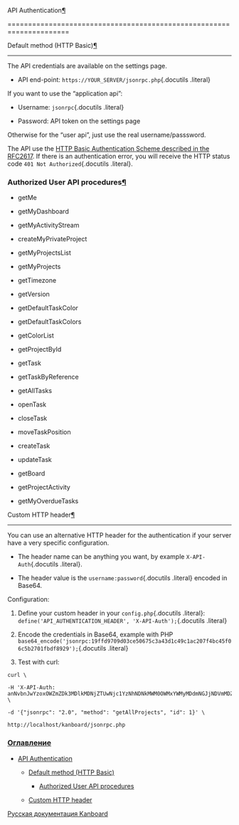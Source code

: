 API Authentication[¶](#api-authentication "Ссылка на этот заголовок")

=====================================================================



Default method (HTTP Basic)[¶](#default-method-http-basic "Ссылка на этот заголовок")

-------------------------------------------------------------------------------------



The API credentials are available on the settings page.



-   API end-point: `https://YOUR_SERVER/jsonrpc.php`{.docutils .literal}



If you want to use the “application api”:



-   Username: `jsonrpc`{.docutils .literal}

-   Password: API token on the settings page



Otherwise for the “user api”, just use the real username/passsword.



The API use the [HTTP Basic Authentication Scheme described in the RFC2617](http://www.ietf.org/rfc/rfc2617.txt). If there is an authentication error, you will receive the HTTP status code `401 Not Authorized`{.docutils .literal}.



### Authorized User API procedures[¶](#authorized-user-api-procedures "Ссылка на этот заголовок")



-   getMe

-   getMyDashboard

-   getMyActivityStream

-   createMyPrivateProject

-   getMyProjectsList

-   getMyProjects

-   getTimezone

-   getVersion

-   getDefaultTaskColor

-   getDefaultTaskColors

-   getColorList

-   getProjectById

-   getTask

-   getTaskByReference

-   getAllTasks

-   openTask

-   closeTask

-   moveTaskPosition

-   createTask

-   updateTask

-   getBoard

-   getProjectActivity

-   getMyOverdueTasks



Custom HTTP header[¶](#custom-http-header "Ссылка на этот заголовок")

---------------------------------------------------------------------



You can use an alternative HTTP header for the authentication if your server have a very specific configuration.



-   The header name can be anything you want, by example `X-API-Auth`{.docutils .literal}.

-   The header value is the `username:password`{.docutils .literal} encoded in Base64.



Configuration:



1.  Define your custom header in your `config.php`{.docutils .literal}: `define('API_AUTHENTICATION_HEADER', 'X-API-Auth');`{.docutils .literal}

2.  Encode the credentials in Base64, example with PHP `base64_encode('jsonrpc:19ffd9709d03ce50675c3a43d1c49c1ac207f4bc45f06c5b2701fbdf8929');`{.docutils .literal}

3.  Test with curl:



<!-- -->



    curl \

    -H 'X-API-Auth: anNvbnJwYzoxOWZmZDk3MDlkMDNjZTUwNjc1YzNhNDNkMWM0OWMxYWMyMDdmNGJjNDVmMDZjNWIyNzAxZmJkZjg5Mjk=' \

    -d '{"jsonrpc": "2.0", "method": "getAllProjects", "id": 1}' \

    http://localhost/kanboard/jsonrpc.php



### [Оглавление](index.markdown)



-   [API Authentication](#)

    -   [Default method (HTTP Basic)](#default-method-http-basic)

        -   [Authorized User API procedures](#authorized-user-api-procedures)

    -   [Custom HTTP header](#custom-http-header)



 



 



 



 



 



 



[Русская документация Kanboard](http://kanboard.ru/doc/)

